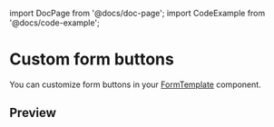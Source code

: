 import DocPage from '@docs/doc-page';
import CodeExample from '@docs/code-example';

<DocPage>

# Custom form buttons

You can customize form buttons in your [FormTemplate](/components/form-template) component.

## Preview

<CodeExample source="components/form-template/custom-buttons" mode="preview" />

</DocPage>